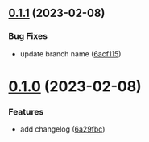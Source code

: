 ## [0.1.1](https://github.com/wjus-git/greetings-ci/compare/v0.1.0...v0.1.1) (2023-02-08)


### Bug Fixes

*  update branch name ([6acf115](https://github.com/wjus-git/greetings-ci/commit/6acf1159618988e0d0dba555b09c456c5f53773a))



# [0.1.0](https://github.com/wjus-git/greetings-ci/compare/6a29fbcb6072a01be25361e8bbb28c95a419c20e...v0.1.0) (2023-02-08)


### Features

* add changelog ([6a29fbc](https://github.com/wjus-git/greetings-ci/commit/6a29fbcb6072a01be25361e8bbb28c95a419c20e))



